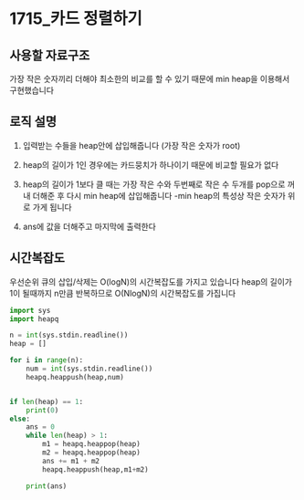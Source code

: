 # 1715_카드 정렬하기

## **사용할 자료구조**
가장 작은 숫자끼리 더해야 최소한의 비교를 할 수 있기 때문에 min heap을 이용해서 구현했습니다

## **로직 설명**
1. 입력받는 수들을 heap안에 삽입해줍니다 (가장 작은 숫자가 root)

2. heap의 길이가 1인 경우에는 카드뭉치가 하나이기 때문에 비교할 필요가 없다

3. heap의 길이가 1보다 클 때는 가장 작은 수와 두번째로 작은 수 두개를 pop으로 꺼내 더해준 후 다시 min heap에 삽입해줍니다
-min heap의 특성상 작은 숫자가 위로 가게 됩니다

4. ans에 값을 더해주고 마지막에 출력한다

## **시간복잡도**
우선순위 큐의 삽입/삭제는 O(logN)의 시간복잡도를 가지고 있습니다 heap의 길이가 1이 될때까지 n만큼 반복하므로 O(NlogN)의 시간복잡도를 가집니다

```python
import sys
import heapq

n = int(sys.stdin.readline())
heap = []

for i in range(n):
    num = int(sys.stdin.readline())
    heapq.heappush(heap,num)


if len(heap) == 1:
    print(0)
else:
    ans = 0
    while len(heap) > 1:
        m1 = heapq.heappop(heap)
        m2 = heapq.heappop(heap)
        ans += m1 + m2
        heapq.heappush(heap,m1+m2)

    print(ans)